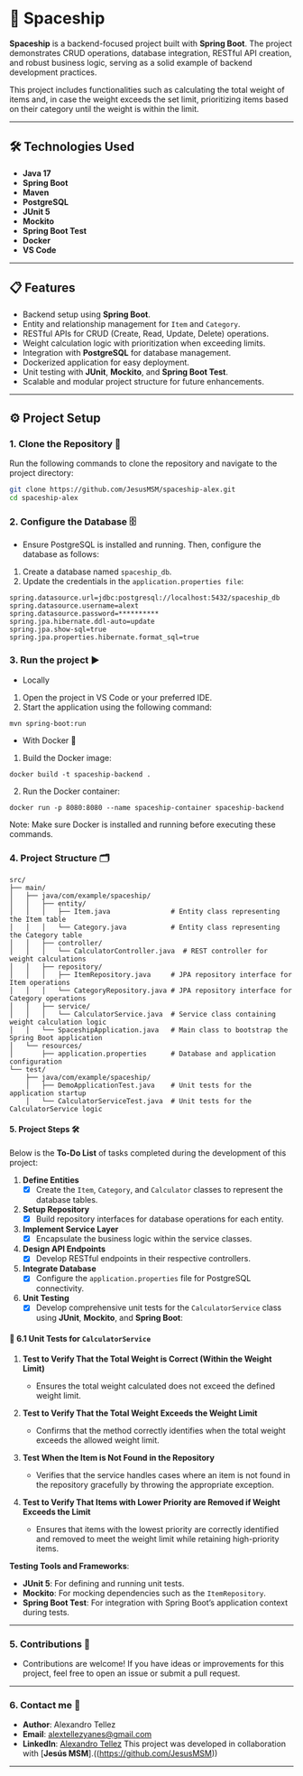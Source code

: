 # 🚀 Spaceship

**Spaceship** is a backend-focused project built with **Spring Boot**. The project demonstrates CRUD operations, database integration, RESTful API creation, and robust business logic, serving as a solid example of backend development practices.

This project includes functionalities such as calculating the total weight of items and, in case the weight exceeds the set limit, prioritizing items based on their category until the weight is within the limit.

---

## 🛠️ Technologies Used

- **Java 17**
- **Spring Boot**
- **Maven**
- **PostgreSQL**
- **JUnit 5**
- **Mockito**
- **Spring Boot Test**
- **Docker**
- **VS Code**

---

## 📋 Features

- Backend setup using **Spring Boot**.
- Entity and relationship management for `Item` and `Category`.
- RESTful APIs for CRUD (Create, Read, Update, Delete) operations.
- Weight calculation logic with prioritization when exceeding limits.
- Integration with **PostgreSQL** for database management.
- Dockerized application for easy deployment.
- Unit testing with **JUnit**, **Mockito**, and **Spring Boot Test**.
- Scalable and modular project structure for future enhancements.

---

## ⚙️ Project Setup

### 1. Clone the Repository 📂

Run the following commands to clone the repository and navigate to the project directory:

```bash
git clone https://github.com/JesusMSM/spaceship-alex.git
cd spaceship-alex
```

### 2. Configure the Database 🗄️

* Ensure PostgreSQL is installed and running. Then, configure the database as follows:

1. Create a database named `spaceship_db`.
2. Update the credentials in the `application.properties file`:

```
spring.datasource.url=jdbc:postgresql://localhost:5432/spaceship_db
spring.datasource.username=alext
spring.datasource.password=**********
spring.jpa.hibernate.ddl-auto=update
spring.jpa.show-sql=true
spring.jpa.properties.hibernate.format_sql=true
```

### 3. Run the project ▶️

* Locally
1. Open the project in VS Code or your preferred IDE.
2. Start the application using the following command:
```
mvn spring-boot:run
```

* With Docker 🐳
1. Build the Docker image:
```
docker build -t spaceship-backend .
```
2. Run the Docker container:
```
docker run -p 8080:8080 --name spaceship-container spaceship-backend
```
Note: Make sure Docker is installed and running before executing these commands.

### 4. Project Structure 🗂️

```
src/
├── main/
│   ├── java/com/example/spaceship/
│   │   ├── entity/
│   │   │   ├── Item.java               # Entity class representing the Item table
│   │   │   └── Category.java           # Entity class representing the Category table
│   │   ├── controller/
│   │   │   └── CalculatorController.java  # REST controller for weight calculations
│   │   ├── repository/
│   │   │   ├── ItemRepository.java     # JPA repository interface for Item operations
│   │   │   └── CategoryRepository.java # JPA repository interface for Category operations
│   │   ├── service/
│   │   │   └── CalculatorService.java  # Service class containing weight calculation logic
│   │   └── SpaceshipApplication.java   # Main class to bootstrap the Spring Boot application
│   └── resources/
│       ├── application.properties      # Database and application configuration
└── test/
    ├── java/com/example/spaceship/
    │   ├── DemoApplicationTest.java    # Unit tests for the application startup
    │   └── CalculatorServiceTest.java  # Unit tests for the CalculatorService logic

```

#### 5. Project Steps 🛠️

Below is the **To-Do List** of tasks completed during the development of this project:

1. **Define Entities**
   - [x] Create the `Item`, `Category`, and `Calculator` classes to represent the database tables.

2. **Setup Repository**
   - [x] Build repository interfaces for database operations for each entity.

3. **Implement Service Layer**
   - [x] Encapsulate the business logic within the service classes.

4. **Design API Endpoints**
   - [x] Develop RESTful endpoints in their respective controllers.

5. **Integrate Database**
   - [x] Configure the `application.properties` file for PostgreSQL connectivity.

6. **Unit Testing**
   - [x] Develop comprehensive unit tests for the `CalculatorService` class using **JUnit**, **Mockito**, and **Spring Boot**:

#### 🧪 6.1 Unit Tests for `CalculatorService`

1. **Test to Verify That the Total Weight is Correct (Within the Weight Limit)**
   - Ensures the total weight calculated does not exceed the defined weight limit.

2. **Test to Verify That the Total Weight Exceeds the Weight Limit**
   - Confirms that the method correctly identifies when the total weight exceeds the allowed weight limit.

3. **Test When the Item is Not Found in the Repository**
   - Verifies that the service handles cases where an item is not found in the repository gracefully by throwing the appropriate exception.

4. **Test to Verify That Items with Lower Priority are Removed if Weight Exceeds the Limit**
   - Ensures that items with the lowest priority are correctly identified and removed to meet the weight limit while retaining high-priority items.

**Testing Tools and Frameworks**:
- **JUnit 5**: For defining and running unit tests.
- **Mockito**: For mocking dependencies such as the `ItemRepository`.
- **Spring Boot Test**: For integration with Spring Boot’s application context during tests.

---

### 5. Contributions 🙌

* Contributions are welcome! If you have ideas or improvements for this project, feel free to open an issue or submit a pull request.

---

### 6. Contact me 📧

* **Author**: Alexandro Tellez
* **Email**: alextellezyanes@gmail.com
* **LinkedIn**: [Alexandro Tellez](https://www.linkedin.com/in/alex-tellez-y/)
This project was developed in collaboration with [**Jesús MSM**].((https://github.com/JesusMSM))
---
